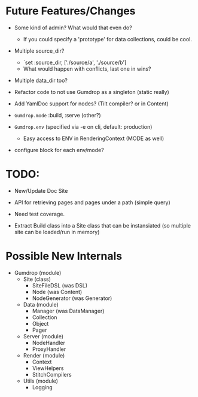 # Future Features/Changes
- Some kind of admin? What would that even do?
  - If you could specify a 'prototype' for data collections, could be cool.
- Multiple source_dir?
  - `set :source_dir, ['./source/a', './source/b']
  - What would happen with conflicts, last one in wins?
- Multiple data_dir too?
- Refactor code to not use Gumdrop as a singleton (static really)
- Add YamlDoc support for nodes? (Tilt compiler? or in Content)


- `Gumdrop.mode` :build, :serve (other?)
- `Gumdrop.env` (specified via -e on cli, default: production)
  - Easy access to ENV in RenderingContext (MODE as well)

- configure block for each env/mode?

# TODO:
- New/Update Doc Site
- API for retrieving pages and pages under a path (simple query)
- Need test coverage.

- Extract Build class into a Site class that can be instansiated (so multiple site can be loaded/run in memory)


# Possible New Internals
- Gumdrop (module)
  - Site (class)
    - SiteFileDSL (was DSL)
    - Node (was Content)
    - NodeGenerator (was Generator)
  - Data (module)
    - Manager (was DataManager)
    - Collection
    - Object
    - Pager
  - Server (module)
    - NodeHandler
    - ProxyHandler
  - Render (module)
    - Context
    - ViewHelpers
    - StitchCompilers
  - Utils (module)
    - Logging
